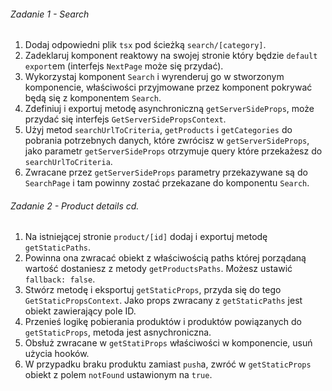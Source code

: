 ###### Zadanie 1 - Search

1. Dodaj odpowiedni plik `tsx` pod ścieżką `search/[category]`.
2. Zadeklaruj komponent reaktowy na swojej stronie który będzie `default export`em (interfejs `NextPage` może się przydać).
3. Wykorzystaj komponent `Search` i wyrenderuj go w stworzonym komponencie, właściwości przyjmowane przez komponent pokrywać będą się z komponentem `Search`.
4. Zdefiniuj i exportuj metodę asynchroniczną `getServerSideProps`, może przydać się interfejs `GetServerSidePropsContext`.
5. Użyj metod `searchUrlToCriteria`, `getProducts` i `getCategories` do pobrania potrzebnych danych, które zwrócisz w `getServerSideProps`, jako parametr `getServerSideProps` otrzymuje query które przekażesz do `searchUrlToCriteria`.
6. Zwracane przez `getServerSideProps` parametry przekazywane są do `SearchPage` i tam powinny zostać przekazane do komponentu `Search`.

###### Zadanie 2 - Product details cd.

1. Na istniejącej stronie `product/[id]` dodaj i exportuj metodę `getStaticPaths`.
2. Powinna ona zwracać obiekt z właściwością paths której porządaną wartość dostaniesz z metody `getProductsPaths`. Możesz ustawić `fallback: false`.
3. Stwórz metodę i eksportuj `getStaticProps`, przyda się do tego `GetStaticPropsContext`. Jako props zwracany z `getStaticPaths` jest obiekt zawierający pole ID.
4. Przenieś logikę pobierania produktów i produktów powiązanych do `getStaticProps`, metoda jest asnychroniczna.
5. Obsłuż zwracane w `getStatiProps` właściwości w komponencie, usuń użycia hooków.
6. W przypadku braku produktu zamiast `push`a, zwróć w `getStaticProps` obiekt z polem `notFound` ustawionym na `true`.
